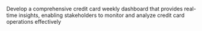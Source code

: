Develop a comprehensive credit card weekly dashboard that provides real-time insights, enabling stakeholders to monitor and analyze credit card operations effectively
